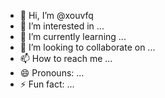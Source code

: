 - 👋 Hi, I’m @xouvfq
- 👀 I’m interested in ...
- 🌱 I’m currently learning ...
- 💞️ I’m looking to collaborate on ...
- 📫 How to reach me ...
- 😄 Pronouns: ...
- ⚡ Fun fact: ...

<!---
xouvfq/xouvfq is a ✨ special ✨ repository because its `README.md` (this file) appears on your GitHub profile.
You can click the Preview link to take a look at your changes.
--->
